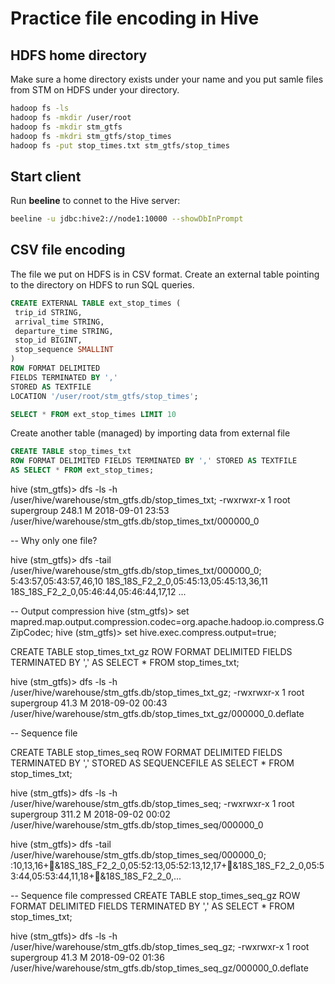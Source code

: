 # Practice file encoding in Hive

## HDFS home directory

Make sure a home directory exists under your name and you put samle files from STM on HDFS under your directory.

```bash
hadoop fs -ls 
hadoop fs -mkdir /user/root
hadoop fs -mkdir stm_gtfs
hadoop fs -mkdri stm_gtfs/stop_times
hadoop fs -put stop_times.txt stm_gtfs/stop_times
```

## Start client

Run **beeline** to connet to the Hive server:

```bash
beeline -u jdbc:hive2://node1:10000 --showDbInPrompt
```

## CSV file encoding

The file we put on HDFS is in CSV format. Create an external table pointing to the directory on HDFS to run SQL queries.

```sql
CREATE EXTERNAL TABLE ext_stop_times (
 trip_id STRING,
 arrival_time STRING,
 departure_time STRING,
 stop_id BIGINT,
 stop_sequence SMALLINT
)
ROW FORMAT DELIMITED
FIELDS TERMINATED BY ','
STORED AS TEXTFILE
LOCATION '/user/root/stm_gtfs/stop_times';

SELECT * FROM ext_stop_times LIMIT 10
```

Create another table (managed) by importing data from external file

```sql
CREATE TABLE stop_times_txt 
ROW FORMAT DELIMITED FIELDS TERMINATED BY ',' STORED AS TEXTFILE
AS SELECT * FROM ext_stop_times;
```


hive (stm_gtfs)> dfs -ls -h /user/hive/warehouse/stm_gtfs.db/stop_times_txt;
-rwxrwxr-x   1 root supergroup  248.1 M 2018-09-01 23:53 /user/hive/warehouse/stm_gtfs.db/stop_times_txt/000000_0

-- Why only one file?

hive (stm_gtfs)> dfs -tail /user/hive/warehouse/stm_gtfs.db/stop_times_txt/000000_0;
5:43:57,05:43:57,46,10
18S_18S_F2_2_0,05:45:13,05:45:13,36,11
18S_18S_F2_2_0,05:46:44,05:46:44,17,12
...

-- Output compression
hive (stm_gtfs)> set mapred.map.output.compression.codec=org.apache.hadoop.io.compress.GZipCodec;
hive (stm_gtfs)> set hive.exec.compress.output=true;

CREATE TABLE stop_times_txt_gz
ROW FORMAT DELIMITED FIELDS TERMINATED BY ',' 
AS SELECT * FROM stop_times_txt;

hive (stm_gtfs)> dfs -ls -h /user/hive/warehouse/stm_gtfs.db/stop_times_txt_gz;
-rwxrwxr-x   1 root supergroup     41.3 M 2018-09-02 00:43 /user/hive/warehouse/stm_gtfs.db/stop_times_txt_gz/000000_0.deflate

-- Sequence file

CREATE TABLE stop_times_seq
ROW FORMAT DELIMITED FIELDS TERMINATED BY ',' STORED AS SEQUENCEFILE
AS SELECT * FROM stop_times_txt;

hive (stm_gtfs)> dfs -ls -h /user/hive/warehouse/stm_gtfs.db/stop_times_seq;
-rwxrwxr-x   1 root supergroup    311.2 M 2018-09-02 00:02 /user/hive/warehouse/stm_gtfs.db/stop_times_seq/000000_0

hive (stm_gtfs)> dfs -tail /user/hive/warehouse/stm_gtfs.db/stop_times_seq/000000_0;
:10,13,16+&18S_18S_F2_2_0,05:52:13,05:52:13,12,17+&18S_18S_F2_2_0,05:53:44,05:53:44,11,18+&18S_18S_F2_2_0,...

-- Sequence file compressed
CREATE TABLE stop_times_seq_gz
ROW FORMAT DELIMITED FIELDS TERMINATED BY ',' 
AS SELECT * FROM stop_times_txt;

hive (stm_gtfs)> dfs -ls -h /user/hive/warehouse/stm_gtfs.db/stop_times_seq_gz;
-rwxrwxr-x   1 root supergroup     41.3 M 2018-09-02 01:36 /user/hive/warehouse/stm_gtfs.db/stop_times_seq_gz/000000_0.deflate

